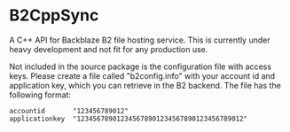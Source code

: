 B2CppSync
=========

A C++ API for Backblaze B2 file hosting service.
This is currently under heavy development and not fit for any production use. 

Not included in the source package is the configuration file with access keys. Please create a file called "b2config.info"
with your account id and application key, which you can retrieve in the B2 backend.
The file has the following format:

    accountid       "123456789012"
    applicationkey  "123456789012345678901234567890123456789012"

